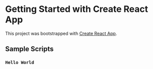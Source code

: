 # Getting Started with Create React App

This project was bootstrapped with [Create React App](https://github.com/facebook/create-react-app).

## Sample Scripts

### `Hello World`

